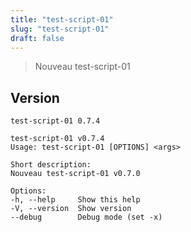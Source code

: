 ```yaml
---
title: "test-script-01"
slug: "test-script-01"
draft: false
---
```


> Nouveau test-script-01

<!--more-->

## Version
`test-script-01 0.7.4`

```text
test-script-01 v0.7.4
Usage: test-script-01 [OPTIONS] <args>

Short description:
Nouveau test-script-01 v0.7.0

Options:
-h, --help     Show this help
-V, --version  Show version
--debug        Debug mode (set -x)
```

